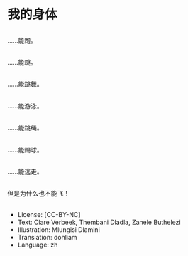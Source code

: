 # 我的身体

##
……能跑。

##
……能跳。

##
……能跳舞。

##
……能游泳。

##
……能跳绳。

##
……能踢球。

##
……能逃走。

##
但是为什么也不能飞！

##
* License: [CC-BY-NC]
* Text: Clare Verbeek, Thembani Dladla, Zanele Buthelezi
* Illustration: Mlungisi Dlamini
* Translation: dohliam
* Language: zh
